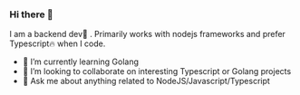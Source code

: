 ### Hi there 👋

  I am a backend dev🤖 . Primarily works with nodejs frameworks and prefer Typescript🔥  when I code.

- 🌱 I’m currently learning Golang
- 👯 I’m looking to collaborate on interesting Typescript or Golang projects
- 💬 Ask me about anything related to NodeJS/Javascript/Typescript
